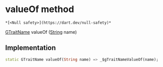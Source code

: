 


# valueOf method




    *[<Null safety>](https://dart.dev/null-safety)*




[GTraitName](../../third_party_yonomi_graphql_schema_schema.docs.schema.gql/GTraitName-class.md) valueOf
([String](https://api.flutter.dev/flutter/dart-core/String-class.html) name)








## Implementation

```dart
static GTraitName valueOf(String name) => _$gTraitNameValueOf(name);
```







